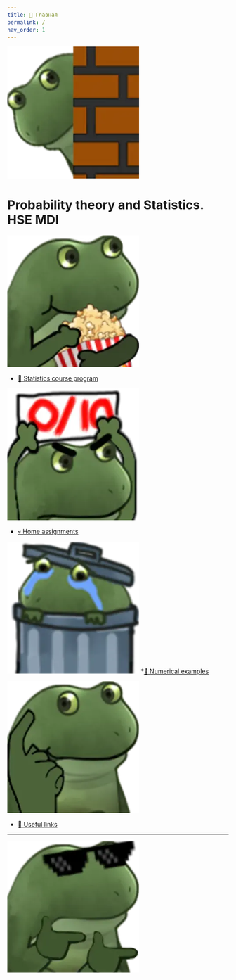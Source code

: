 ```yaml
---
title: 🏡 Главная
permalink: /
nav_order: 1
---
```


![](/images/frog_open.png)
# Probability theory and Statistics. HSE MDI

![](./images/frog_course.png)
* [🚀 Statistics course program](/program)


![](./images/frog_hw.png)
* [💀 Home assignments](/homework)


![](./images/frog_code.png)
*[🐍 Numerical examples](/numerical)


![](./images/frog_think.png)
* [🔧 Useful links](/links)


---
![](./images/frog_close.png)

